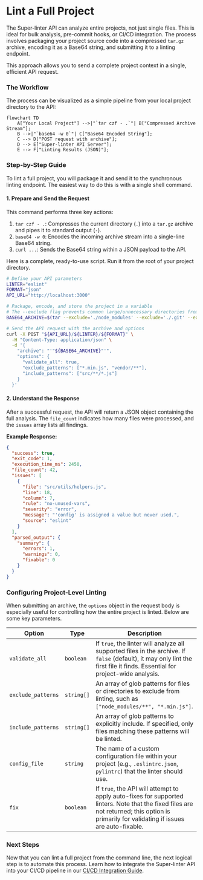 # Lint a Full Project

The Super-linter API can analyze entire projects, not just single files. This is ideal for bulk analysis, pre-commit hooks, or CI/CD integration. The process involves packaging your project source code into a compressed `tar.gz` archive, encoding it as a Base64 string, and submitting it to a linting endpoint.

This approach allows you to send a complete project context in a single, efficient API request.

### The Workflow

The process can be visualized as a simple pipeline from your local project directory to the API:

```mermaid
flowchart TD
    A["Your Local Project"] -->|"`tar czf - .`"| B["Compressed Archive Stream"];
    B -->|"`base64 -w 0`"| C["Base64 Encoded String"];
    C --> D["POST request with archive"];
    D --> E["Super-linter API Server"];
    E --> F["Linting Results (JSON)"];
```

### Step-by-Step Guide

To lint a full project, you will package it and send it to the synchronous linting endpoint. The easiest way to do this is with a single shell command.

#### 1. Prepare and Send the Request

This command performs three key actions:
1.  `tar czf - .`: Compresses the current directory (`.`) into a `tar.gz` archive and pipes it to standard output (`-`).
2.  `base64 -w 0`: Encodes the incoming archive stream into a single-line Base64 string.
3.  `curl ...`: Sends the Base64 string within a JSON payload to the API.

Here is a complete, ready-to-use script. Run it from the root of your project directory.

```bash
# Define your API parameters
LINTER="eslint"
FORMAT="json"
API_URL="http://localhost:3000"

# Package, encode, and store the project in a variable
# The --exclude flag prevents common large/unnecessary directories from being included
BASE64_ARCHIVE=$(tar --exclude='./node_modules' --exclude='./.git' --exclude='./dist' -czf - . | base64 -w 0)

# Send the API request with the archive and options
curl -X POST "${API_URL}/${LINTER}/${FORMAT}" \
  -H "Content-Type: application/json" \
  -d '{
    "archive": "'"${BASE64_ARCHIVE}"'",
    "options": {
      "validate_all": true,
      "exclude_patterns": ["*.min.js", "vendor/**"],
      "include_patterns": ["src/**/*.js"]
    }
  }'
```

#### 2. Understand the Response

After a successful request, the API will return a JSON object containing the full analysis. The `file_count` indicates how many files were processed, and the `issues` array lists all findings.

**Example Response:**

```json
{
  "success": true,
  "exit_code": 1,
  "execution_time_ms": 2450,
  "file_count": 42,
  "issues": [
    {
      "file": "src/utils/helpers.js",
      "line": 18,
      "column": 7,
      "rule": "no-unused-vars",
      "severity": "error",
      "message": "'config' is assigned a value but never used.",
      "source": "eslint"
    }
  ],
  "parsed_output": {
    "summary": {
      "errors": 1,
      "warnings": 0,
      "fixable": 0
    }
  }
}
```

### Configuring Project-Level Linting

When submitting an archive, the `options` object in the request body is especially useful for controlling how the entire project is linted. Below are some key parameters.

| Option | Type | Description |
|---|---|---|
| `validate_all` | `boolean` | If `true`, the linter will analyze all supported files in the archive. If `false` (default), it may only lint the first file it finds. Essential for project-wide analysis. |
| `exclude_patterns` | `string[]` | An array of glob patterns for files or directories to exclude from linting, such as `["node_modules/**", "*.min.js"]`. |
| `include_patterns` | `string[]` | An array of glob patterns to explicitly include. If specified, only files matching these patterns will be linted. |
| `config_file` | `string` | The name of a custom configuration file within your project (e.g., `.eslintrc.json`, `pylintrc`) that the linter should use. |
| `fix` | `boolean` | If `true`, the API will attempt to apply auto-fixes for supported linters. Note that the fixed files are not returned; this option is primarily for validating if issues are auto-fixable. |

### Next Steps

Now that you can lint a full project from the command line, the next logical step is to automate this process. Learn how to integrate the Super-linter API into your CI/CD pipeline in our [CI/CD Integration Guide](./guides-ci-cd-integration.md).